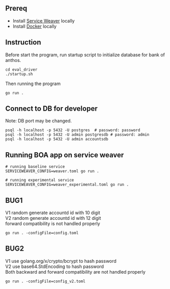## Prereq
- Install [Service Weaver](https://serviceweaver.dev/docs.html#what-is-service-weaver) locally
- Install [Docker](https://www.docker.com/get-started) locally

## Instruction
Before start the program, run startup script to initialize database for bank of anthos.
```shell
cd eval_driver
./startup.sh
```

Then running the program
```shell
go run .
```

## Connect to DB for developer
Note: DB port may be changed.
```shell
psql -h localhost -p 5432 -U postgres  # password: password
psql -h localhost -p 5432 -U admin postgresdb # password: admin
psql -h localhost -p 5432 -U admin accountsdb
```

## Running BOA app on service weaver 
```shell
# running baseline service
SERVICEWEAVER_CONFIG=weaver.toml go run .

# running experimental service
SERVICEWEAVER_CONFIG=weaver_experimental.toml go run .
```

## BUG1
V1 random generate accountd id with 10 digit\
V2 random generate accountd id with 12 digit\
forward compatibility is not handled properly
```shell
go run . -configFile=config.toml
```

## BUG2
V1 use golang.org/x/crypto/bcrypt to hash password\
V2 use base64.StdEncoding to hash password\
Both backward and forward compatibility are not handled properly
```shell
go run . -configFile=config_v2.toml
```
